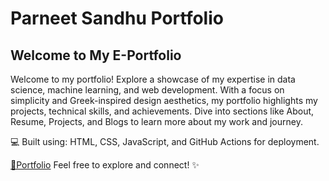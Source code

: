 # Parneet Sandhu Portfolio
## Welcome to My E-Portfolio
Welcome to my portfolio! Explore a showcase of my expertise in data science, machine learning, and web development. With a focus on simplicity and Greek-inspired design aesthetics, my portfolio highlights my projects, technical skills, and achievements. Dive into sections like About, Resume, Projects, and Blogs to learn more about my work and journey.

💻 Built using: HTML, CSS, JavaScript, and GitHub Actions for deployment.

[🔗Portfolio](https://parneet-sandhu.github.io/ParneetSandhu/)
Feel free to explore and connect! ✨

